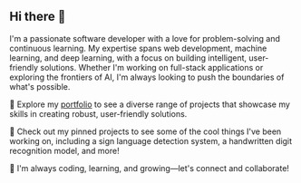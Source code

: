 ## Hi there 👋
I'm a passionate software developer with a love for problem-solving and continuous learning. My expertise spans web development, machine learning, and deep learning, with a focus on building intelligent, user-friendly solutions. Whether I'm working on full-stack applications or exploring the frontiers of AI, I'm always looking to push the boundaries of what's possible.

📁 Explore my [portfolio](https://www.jazminbarrionuevo.tech/) to see a diverse range of projects that showcase my skills in creating robust, user-friendly solutions.

🔭 Check out my pinned projects to see some of the cool things I've been working on, including a sign language detection system, a handwritten digit recognition model, and more!

🌱 I'm always coding, learning, and growing—let's connect and collaborate!



<!--
**Jazbarrionuev0/Jazbarrionuev0** is a ✨ _special_ ✨ repository because its `README.md` (this file) appears on your GitHub profile.

Here are some ideas to get you started:

- 🔭 I’m currently working on ...
- 🌱 I’m currently learning ...
- 👯 I’m looking to collaborate on ...
- 🤔 I’m looking for help with ...
- 💬 Ask me about ...
- 📫 How to reach me: ...
- 😄 Pronouns: ...
- ⚡ Fun fact: ...
-->
